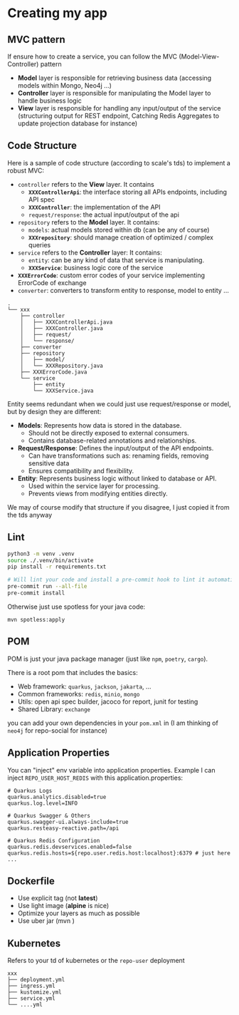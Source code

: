 # Creating my app

## MVC pattern

If ensure how to create a service, you can follow the MVC (Model-View-Controller) pattern
* **Model** layer is responsible for retrieving business data (accessing models within Mongo, Neo4j ...)
* **Controller** layer is responsible for manipulating the Model layer to handle business logic
* **View** layer is responsible for handling any input/output of the service (structuring output for REST endpoint, Catching Redis Aggregates to update projection database for instance)

## Code Structure

Here is a sample of code structure (according to scale's tds) to implement a robust MVC:

* `controller` refers to the **View** layer. It contains
  * **`XXXControllerApi`**: the interface storing all APIs endpoints, including API spec
  * **`XXXController`**: the implementation of the API
  * `request/response`: the actual input/output of the api
* `repository` refers to the **Model** layer. It contains:
  * `models`: actual models stored within db (can be any of course)
  * **`XXXrepository`**: should manage creation of optimized / complex queries
* `service` refers to the **Controller** layer: It contains:
  * `entity`: can be any kind of data that service is manipulating.
  * **`XXXService`**: business logic core of the service
* **`XXXErrorCode`**: custom error codes of your service implementing ErrorCode of exchange
* `converter`: converters to transform entity to response, model to entity ...
```
.
└── xxx
    ├── controller
    │   ├── XXXControllerApi.java
    │   ├── XXXController.java
    │   ├── request/
    │   └── response/
    ├── converter
    ├── repository
    │   ├── model/
    │   └── XXXRepository.java
    ├── XXXErrorCode.java
    └── service
        ├── entity
        └── XXXService.java
```

Entity seems redundant when we could just use request/response or model, but by design they are different:

* **Models**: Represents how data is stored in the database.
  * Should not be directly exposed to external consumers.
  * Contains database-related annotations and relationships.
* **Request/Response**: Defines the input/output of the API endpoints.
  * Can have transformations such as: renaming fields, removing sensitive data
  * Ensures compatibility and flexibility.
* **Entity**: Represents business logic without linked to database or API.
  * Used within the service layer for processing.
  * Prevents views from modifying entities directly.

We may of course modify that structure if you disagree, I just copied it from the tds anyway

## Lint

```bash
python3 -m venv .venv
source ./.venv/bin/activate
pip install -r requirements.txt

# Will lint your code and install a pre-commit hook to lint it automatically
pre-commit run --all-file
pre-commit install
```

Otherwise just use spotless for your java code:

```
mvn spotless:apply
```

## POM

POM is just your java package manager (just like `npm`, `poetry`, `cargo`). 

There is a root pom that includes the basics: 
* Web framework: `quarkus`, `jackson`, `jakarta`, ...
* Common frameworks: `redis`, `minio`, `mongo`
* Utils: open api spec builder, jacoco for report, junit for testing
* Shared Library: `exchange`  

you can add your own dependencies in your `pom.xml` in  (I am thinking of `neo4j` for repo-social for instance)

## Application Properties

You can "inject" env variable into application properties. Example I can inject `REPO_USER_HOST_REDIS` with this application.properties:

```
# Quarkus Logs
quarkus.analytics.disabled=true
quarkus.log.level=INFO

# Quarkus Swagger & Others
quarkus.swagger-ui.always-include=true
quarkus.resteasy-reactive.path=/api

# Quarkus Redis Configuration
quarkus.redis.devservices.enabled=false
quarkus.redis.hosts=${repo.user.redis.host:localhost}:6379 # just here
...
```

## Dockerfile

* Use explicit tag (not **latest**)
* Use light image (**alpine** is nice)
* Optimize your layers as much as possible
* Use uber jar (mvn )

## Kubernetes

Refers to your td of kubernetes or the `repo-user` deployment

```
xxx
├── deployment.yml
├── ingress.yml
├── kustomize.yml
├── service.yml
└── ....yml
```
